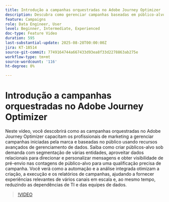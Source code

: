 ```yaml
---
title: Introdução a campanhas orquestradas no Adobe Journey Optimizer
description: Descubra como gerenciar campanhas baseadas em público-alvo com gerenciamento avançado de dados, segmentação e automação no Adobe Journey Optimizer. Simplifique o marketing de vários canais.
feature: Campaigns
role: Data Engineer, User
level: Beginner, Intermediate, Experienced
doc-type: Feature Video
duration: 595
last-substantial-update: 2025-08-28T00:00:00Z
jira: KT-18514
source-git-commit: 7749164744a667433d93ea8f33d2278863ab275e
workflow-type: tm+mt
source-wordcount: '116'
ht-degree: 0%

---
```



# Introdução a campanhas orquestradas no Adobe Journey Optimizer

Neste vídeo, você descobrirá como as campanhas orquestradas no Adobe Journey Optimizer capacitam os profissionais de marketing a gerenciar campanhas iniciadas pela marca e baseadas no público usando recursos avançados de gerenciamento de dados. Saiba como criar públicos-alvo sob demanda com segmentação de várias entidades, aproveitar dados relacionais para direcionar e personalizar mensagens e obter visibilidade de pré-envio nas contagens de público-alvo para uma qualificação precisa de campanha. Você verá como a automação e a análise integrada otimizam a criação, a execução e os relatórios de campanhas, ajudando a fornecer experiências relevantes de vários canais em escala e, ao mesmo tempo, reduzindo as dependências de TI e das equipes de dados.

>[!VIDEO](https://video.tv.adobe.com/v/3471538/?learn=on&enablevpops)
